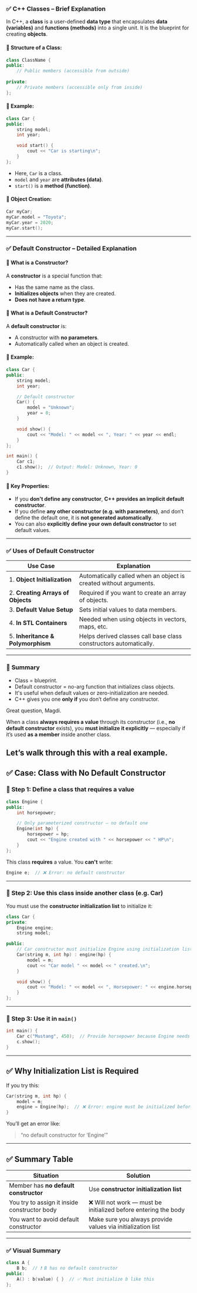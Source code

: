 ### ✅ **C++ Classes – Brief Explanation**

In C++, a **class** is a user-defined **data type** that encapsulates **data (variables)** and **functions (methods)** into a single unit. It is the blueprint for creating **objects**.

#### 🔹 Structure of a Class:

```cpp
class ClassName {
public:
    // Public members (accessible from outside)
    
private:
    // Private members (accessible only from inside)
};
```

#### 🔹 Example:

```cpp
class Car {
public:
    string model;
    int year;

    void start() {
        cout << "Car is starting\n";
    }
};
```

* Here, `Car` is a class.
* `model` and `year` are **attributes (data)**.
* `start()` is a **method (function)**.

#### 🔹 Object Creation:

```cpp
Car myCar;
myCar.model = "Toyota";
myCar.year = 2020;
myCar.start();
```

---

### ✅ **Default Constructor – Detailed Explanation**

#### 🔹 What is a Constructor?

A **constructor** is a special function that:

* Has the same name as the class.
* **Initializes objects** when they are created.
* **Does not have a return type**.

#### 🔹 What is a Default Constructor?

A **default constructor** is:

* A constructor with **no parameters**.
* Automatically called when an object is created.

#### 🔹 Example:

```cpp
class Car {
public:
    string model;
    int year;

    // Default constructor
    Car() {
        model = "Unknown";
        year = 0;
    }

    void show() {
        cout << "Model: " << model << ", Year: " << year << endl;
    }
};

int main() {
    Car c1;
    c1.show();  // Output: Model: Unknown, Year: 0
}
```

#### 🔹 Key Properties:

* If you **don't define any constructor**, **C++ provides an implicit default constructor**.
* If you define **any other constructor (e.g. with parameters)**, and don’t define the default one, it is **not generated automatically**.
* You can also **explicitly define your own default constructor** to set default values.

---

### ✅ **Uses of Default Constructor**

| Use Case                          | Explanation                                                       |
| --------------------------------- | ----------------------------------------------------------------- |
| 1. **Object Initialization**      | Automatically called when an object is created without arguments. |
| 2. **Creating Arrays of Objects** | Required if you want to create an array of objects.               |
| 3. **Default Value Setup**        | Sets initial values to data members.                              |
| 4. **In STL Containers**          | Needed when using objects in vectors, maps, etc.                  |
| 5. **Inheritance & Polymorphism** | Helps derived classes call base class constructors automatically. |

---

### 🧠 **Summary**

* Class = blueprint.
* Default constructor = no-arg function that initializes class objects.
* It's useful when default values or zero-initialization are needed.
* C++ gives you one **only if** you don’t define any constructor.

Great question, Magdi.

When a class **always requires a value** through its constructor (i.e., **no default constructor** exists), you **must initialize it explicitly** — especially if it’s used **as a member** inside another class.

## Let’s walk through this with a real example.

## ✅ Case: Class with No Default Constructor

### 🔹 Step 1: Define a class that **requires a value**

```cpp
class Engine {
public:
    int horsepower;

    // Only parameterized constructor – no default one
    Engine(int hp) {
        horsepower = hp;
        cout << "Engine created with " << horsepower << " HP\n";
    }
};
```

This class **requires** a value. You **can't** write:

```cpp
Engine e;  // ❌ Error: no default constructor
```

---

### 🔹 Step 2: Use this class inside another class (e.g. Car)

You must use the **constructor initialization list** to initialize it:

```cpp
class Car {
private:
    Engine engine;
    string model;

public:
    // Car constructor must initialize Engine using initialization list
    Car(string m, int hp) : engine(hp) {
        model = m;
        cout << "Car model " << model << " created.\n";
    }

    void show() {
        cout << "Model: " << model << ", Horsepower: " << engine.horsepower << endl;
    }
};
```

---

### 🔹 Step 3: Use it in `main()`

```cpp
int main() {
    Car c("Mustang", 450);  // Provide horsepower because Engine needs it
    c.show();
}
```

---

## ✅ Why Initialization List is **Required**

If you try this:

```cpp
Car(string m, int hp) {
    model = m;
    engine = Engine(hp);  // ❌ Error: engine must be initialized before constructor body
}
```

You’ll get an error like:

> “no default constructor for ‘Engine’”

---

## ✅ Summary Table

| Situation                                    | Solution                                                       |
| -------------------------------------------- | -------------------------------------------------------------- |
| Member has **no default constructor**        | Use **constructor initialization list**                        |
| You try to assign it inside constructor body | ❌ Will not work — must be initialized before entering the body |
| You want to avoid default constructor        | Make sure you always provide values via initialization list    |

---

### ✅ Visual Summary

```cpp
class A {
    B b;  // ❗ B has no default constructor
public:
    A() : b(value) { }  // ✅ Must initialize b like this
};
```


